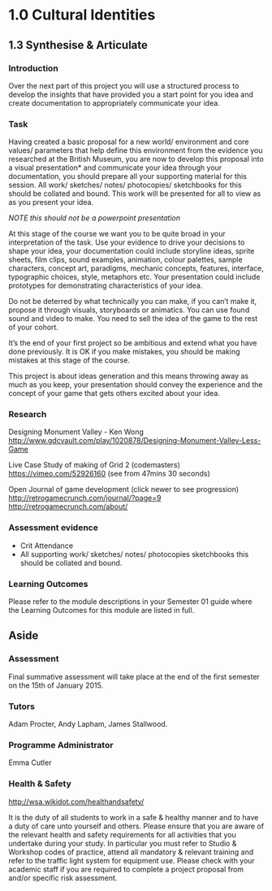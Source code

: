 # 1.0 Cultural Identities
## 1.3 Synthesise & Articulate

### Introduction 
Over the next part of this project you will use a structured process to develop the insights that have provided you a start point for you idea and create documentation to appropriately communicate your idea. 

### Task  
Having created a basic proposal for a new world/ environment and core values/ parameters that help define this environment from the evidence you researched at the British Museum, you are now to develop this proposal into a visual presentation* and communicate your idea through your documentation, you should prepare all your supporting material for this session. All work/ sketches/ notes/ photocopies/ sketchbooks for this should be collated and bound. This work will be presented for all to view as as you present your idea.

_*NOTE this should not be a powerpoint presentation*_

At this stage of the course we want you to be quite broad in your interpretation of the task. Use your evidence to drive your decisions to shape your idea, your documentation could include storyline ideas, sprite sheets, film clips, sound examples, animation, colour palettes, sample characters, concept art,  paradigms, mechanic concepts, features, interface, typographic choices, style, metaphors etc. Your presentation could include prototypes for demonstrating characteristics of your idea.

Do not be deterred by what technically you can make, if you can’t make it, propose it through visuals, storyboards or animatics. You can use found sound and video to make. You need to sell the idea of the game to the rest of your cohort. 

It’s the end of your first project so be ambitious and extend what you have done previously. It is OK if you make mistakes, you should be making mistakes at this stage of the course.

This project is about ideas generation and this means throwing away as much as you keep, your presentation should convey the experience and the concept of your game that gets others excited about your idea.


### Research

Designing Monument Valley - Ken Wong
http://www.gdcvault.com/play/1020878/Designing-Monument-Valley-Less-Game

Live Case Study of making of Grid 2 (codemasters)
https://vimeo.com/52926160  (see from 47mins 30 seconds)

Open Journal of game development (click newer to see progression)
http://retrogamecrunch.com/journal/?page=9
http://retrogamecrunch.com/about/

### Assessment evidence
 
- Crit Attendance 
- All supporting work/ sketches/ notes/ photocopies sketchbooks this should be collated and bound.


### Learning Outcomes
Please refer to the module descriptions in your Semester 01 guide where the Learning Outcomes for this module are listed in full.

## Aside
 
### Assessment 
Final summative assessment will take place at the end of the first semester on the 15th of January 2015. 

### Tutors
Adam Procter, Andy Lapham, James Stallwood.

### Programme Administrator 
Emma Cutler 

### Health & Safety
http://wsa.wikidot.com/healthandsafety/

It is the duty of all students to work in a safe & healthy manner and to have a duty of care unto yourself and others. Please ensure that you are aware of the relevant health and safety requirements for all activities that you undertake during your study. In particular you must refer to Studio & Workshop codes of practice, attend all mandatory & relevant training and refer to the traffic light system for equipment use. Please check with your academic staff if you are required to complete a project proposal from and/or specific risk assessment.